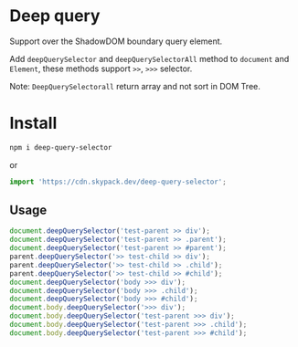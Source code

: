 # Deep query

Support over the ShadowDOM boundary query element.

Add `deepQuerySelector` and `deepQuerySelectorAll` method to `document` and `Element`, these methods support `>>`, `>>>` selector.

Note: `DeepQuerySelectorall` return array and not sort in DOM Tree.

# Install

```bash
npm i deep-query-selector
```

or

```ts
import 'https://cdn.skypack.dev/deep-query-selector';
```

## Usage

```ts
document.deepQuerySelector('test-parent >> div');
document.deepQuerySelector('test-parent >> .parent');
document.deepQuerySelector('test-parent >> #parent');
parent.deepQuerySelector('>> test-child >> div');
parent.deepQuerySelector('>> test-child >> .child');
parent.deepQuerySelector('>> test-child >> #child');
document.deepQuerySelector('body >>> div');
document.deepQuerySelector('body >>> .child');
document.deepQuerySelector('body >>> #child');
document.body.deepQuerySelector('>>> div');
document.body.deepQuerySelector('test-parent >>> div');
document.body.deepQuerySelector('test-parent >>> .child');
document.body.deepQuerySelector('test-parent >>> #child');
```
